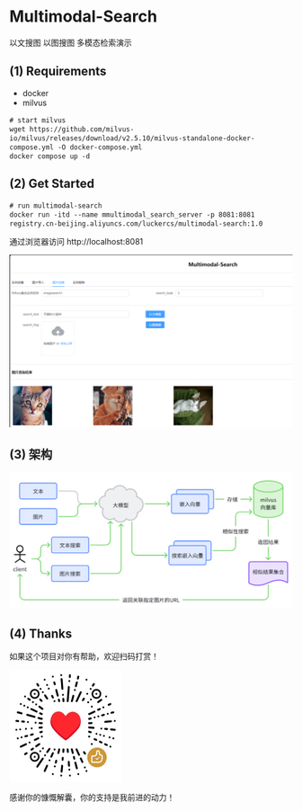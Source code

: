 # Multimodal-Search

以文搜图  以图搜图  多模态检索演示

## (1) Requirements
- docker
- milvus
```shell
# start milvus
wget https://github.com/milvus-io/milvus/releases/download/v2.5.10/milvus-standalone-docker-compose.yml -O docker-compose.yml
docker compose up -d
```

## (2) Get Started

```shell
# run multimodal-search
docker run -itd --name mmultimodal_search_server -p 8081:8081 registry.cn-beijing.aliyuncs.com/luckercs/multimodal-search:1.0
```
通过浏览器访问 http://localhost:8081

<img src="images/searchpage.png" alt="coffee" width="600">

## (3) 架构

<img src="images/arch.png" alt="coffee" width="600">

## (4) Thanks

如果这个项目对你有帮助，欢迎扫码打赏！

<img src="images/coffee.png" alt="coffee" width="200" height="200">

感谢你的慷慨解囊，你的支持是我前进的动力！
